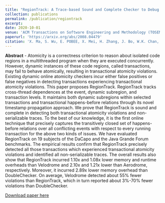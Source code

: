 ```yaml
---
title: "RegionTrack: A Trace-based Sound and Complete Checker to Debug Transactional Atomicity Violations and Non-Serializable Traces"
collection: publications
permalink: /publication/regiontrack
excerpt:
date: 2020-10-01
venue: 'ACM Transactions on Software Engineering and Methodology (TOSEM), accepted'
paperurl: 'https://arxiv.org/abs/2008.04479'
citation: 'X. Ma, S. Wu, E. POBEE, X. Mei, H. Zhang, J. Bo, W.K. Chan, "RegionTrack: A Trace-based Sound and Complete Checker to Debug Transactional Atomicity Violations and Non-Serializable Traces," arXiv: 2008.04479, Oct 2020.'
---
```

**Abstract** - Atomicity is a correctness criterion to reason about isolated code regions in a multithreaded program when they are executed concurrently. However, dynamic instances of these code regions, called transactions, may fail to behave atomically, resulting in transactional atomicity violations. Existing dynamic online atomicity checkers incur either false positives or false negatives in detecting transactions experiencing transactional atomicity violations. This paper proposes RegionTrack. RegionTrack tracks cross-thread dependences at the event, dynamic subregion, and transaction levels. It maintains both dynamic subregions within selected transactions and transactional happens-before relations through its novel timestamp propagation approach. We prove that RegionTrack is sound and complete in detecting both transactional atomicity violations and non-serializable traces. To the best of our knowledge, it is the first online technique that precisely captures the transitively closed set of happens-before relations over all conflicting events with respect to every running transaction for the above two kinds of issues. We have evaluated RegionTrack on 19 subjects of the DaCapo and the Java Grande Forum benchmarks. The empirical results confirm that RegionTrack precisely detected all those transactions which experienced transactional atomicity violations and identified all non-serializable traces. The overall results also show that RegionTrack incurred 1.10x and 1.08x lower memory and runtime overheads than Velodrome and 2.10x and 1.21x lower than Aerodrome, respectively. Moreover, it incurred 2.89x lower memory overhead than DoubleChecker. On average, Velodrome detected about 55% fewer violations than RegionTrack, which in turn reported about 3%-70% fewer violations than DoubleChecker. 

[Download paper here](https://arxiv.org/abs/2008.04479)

